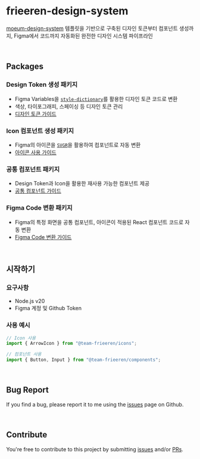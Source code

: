 # frieeren-design-system

[moeum-design-system](https://github.com/team-moeum/moeum-design-system) 템플릿을 기반으로 구축된 디자인 토큰부터 컴포넌트 생성까지, Figma에서 코드까지 자동화된 완전한 디자인 시스템 파이프라인

<br />

## Packages

### Design Token 생성 패키지

- Figma Variables을 [`style-dictionary`](https://amzn.github.io/style-dictionary/#/quick_start?id=node)를 활용한 디자인 토큰 코드로 변환
- 색상, 타이포그래피, 스페이싱 등 디자인 토큰 관리
- [디자인 토큰 가이드](./packages/figma-token/README.md)

### Icon 컴포넌트 생성 패키지

- Figma의 아이콘을 [`SVGR`](https://react-svgr.com/)을 활용하여 컴포넌트로 자동 변환
- [아이콘 사용 가이드](./packages/frieeren-icons/README.md)

### 공통 컴포넌트 패키지

- Design Token과 Icon을 활용한 재사용 가능한 컴포넌트 제공
- [공통 컴포넌트 가이드](https://Frieeren.github.io/design-system/)

### Figma Code 변환 패키지

- Figma의 특정 화면을 공통 컴포넌트, 아이콘이 적용된 React 컴포넌트 코드로 자동 변환
- [Figma Code 변환 가이드](./packages/figma-componentgen-plugin/README.md)

<br />

## 시작하기

### 요구사항

- Node.js v20
- Figma 계정 및 Github Token

### 사용 예시

```ts
// Icon 사용
import { ArrowIcon } from "@team-frieeren/icons";

// 컴포넌트 사용
import { Button, Input } from "@team-frieeren/components";
```

<br />

## Bug Report

If you find a bug, please report it to me using the [issues](https://github.com/Frieeren/design-system/issues) page on Github.

<br />

## Contribute

You're free to contribute to this project by submitting [issues](https://github.com/Frieeren/design-system/issues) and/or [PRs](https://github.com/Frieeren/design-system/pulls).
